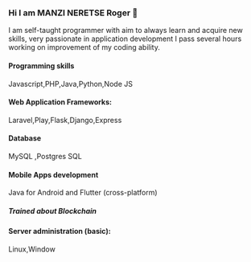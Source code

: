 ### Hi I am MANZI NERETSE Roger 👋
I am self-taught programmer
with aim to always learn and
acquire new skills, very
passionate in application
development I pass several
hours working on
improvement of my coding
ability.

#### Programming skills
Javascript,PHP,Java,Python,Node JS
#### Web Application Frameworks:
Laravel,Play,Flask,Django,Express
#### Database
MySQL ,Postgres SQL
#### Mobile Apps development
Java for Android and Flutter (cross-platform)
##### Trained about Blockchain
#### Server administration (basic):
Linux,Window
